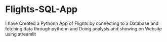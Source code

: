 # Flights-SQL-App
I have Created a Pythonn App of Flights by connecting to a Database and fetching data through pythonn and Doing analysis and showing on Website using streamlit
